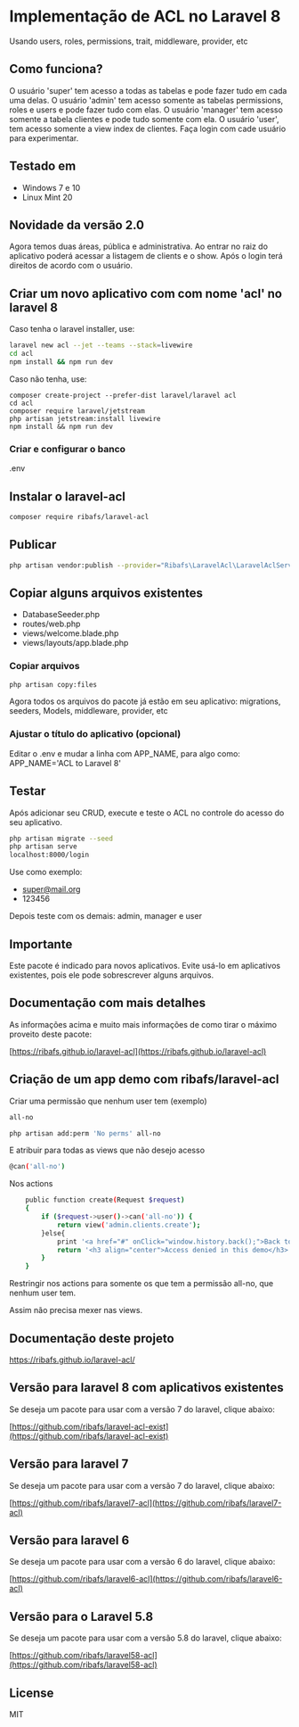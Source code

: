 # Implementação de ACL no Laravel 8
Usando users, roles, permissions, trait, middleware, provider, etc

## Como funciona?
O usuário 'super' tem acesso a todas as tabelas e pode fazer tudo em cada uma delas. 
O usuário 'admin' tem acesso somente as tabelas permissions, roles e users e pode fazer tudo com elas.
O usuário 'manager' tem acesso somente a tabela clientes e pode tudo somente com ela.
O usuário 'user', tem acesso somente a view index de clientes.
Faça login com cade usuário para experimentar.

## Testado em
- Windows 7 e 10
- Linux Mint 20

## Novidade da versão 2.0

Agora temos duas áreas, pública e administrativa. Ao entrar no raiz do aplicativo poderá acessar a listagem de clients e o show. Após o login terá direitos de acordo com o usuário.

## Criar um novo aplicativo com com nome 'acl' no laravel 8
Caso tenha o laravel installer, use:

```bash
laravel new acl --jet --teams --stack=livewire
cd acl
npm install && npm run dev
```
Caso não tenha, use:
```
composer create-project --prefer-dist laravel/laravel acl
cd acl
composer require laravel/jetstream
php artisan jetstream:install livewire
npm install && npm run dev
```

### Criar e configurar o banco
.env


## Instalar o laravel-acl
```bash
composer require ribafs/laravel-acl
```

## Publicar
```bash
php artisan vendor:publish --provider="Ribafs\LaravelAcl\LaravelAclServiceProvider"
```
## Copiar alguns arquivos existentes

- DatabaseSeeder.php
- routes/web.php
- views/welcome.blade.php
- views/layouts/app.blade.php

### Copiar arquivos
```bash
php artisan copy:files
```
Agora todos os arquivos do pacote já estão em seu aplicativo: migrations, seeders, Models, middleware, provider, etc

### Ajustar o título do aplicativo (opcional)
Editar o .env e mudar a linha com APP_NAME, para algo como: APP_NAME='ACL to Laravel 8'

## Testar

Após adicionar seu CRUD, execute e teste o ACL no controle do acesso do seu aplicativo.
```bash
php artisan migrate --seed
php artisan serve
localhost:8000/login
```
Use como exemplo:

- super@mail.org
- 123456

Depois teste com os demais: admin, manager e user

## Importante

Este pacote é indicado para novos aplicativos. Evite usá-lo em aplicativos existentes, pois ele pode sobrescrever alguns arquivos.

## Documentação com mais detalhes

As informações acima e muito mais informações de como tirar o máximo proveito deste pacote:

[https://ribafs.github.io/laravel-acl](https://ribafs.github.io/laravel-acl)

## Criação de um app demo com ribafs/laravel-acl

Criar uma permissão que nenhum user tem (exemplo)
```bash
all-no

php artisan add:perm 'No perms' all-no 
```

E atribuir para todas as views que não desejo acesso
```bash
@can('all-no')
```
Nos actions
```bash
    public function create(Request $request)
    {
        if ($request->user()->can('all-no')) {
            return view('admin.clients.create');
        }else{
            print '<a href="#" onClick="window.history.back();">Back to app</a>';
            return '<h3 align="center">Access denied in this demo</h3>';
        }
    }
```
Restringir nos actions para somente os que tem a permissão all-no, que nenhum user tem.

Assim não precisa mexer nas views.

## Documentação deste projeto
https://ribafs.github.io/laravel-acl/

## Versão para laravel 8 com aplicativos existentes

Se deseja um pacote para usar com a versão 7 do laravel, clique abaixo:

[https://github.com/ribafs/laravel-acl-exist](https://github.com/ribafs/laravel-acl-exist)

## Versão para laravel 7

Se deseja um pacote para usar com a versão 7 do laravel, clique abaixo:

[https://github.com/ribafs/laravel7-acl](https://github.com/ribafs/laravel7-acl)

## Versão para laravel 6

Se deseja um pacote para usar com a versão 6 do laravel, clique abaixo:

[https://github.com/ribafs/laravel6-acl](https://github.com/ribafs/laravel6-acl)

## Versão para o Laravel 5.8

Se deseja um pacote para usar com a versão 5.8 do laravel, clique abaixo:

[https://github.com/ribafs/laravel58-acl](https://github.com/ribafs/laravel58-acl)

## License

MIT

